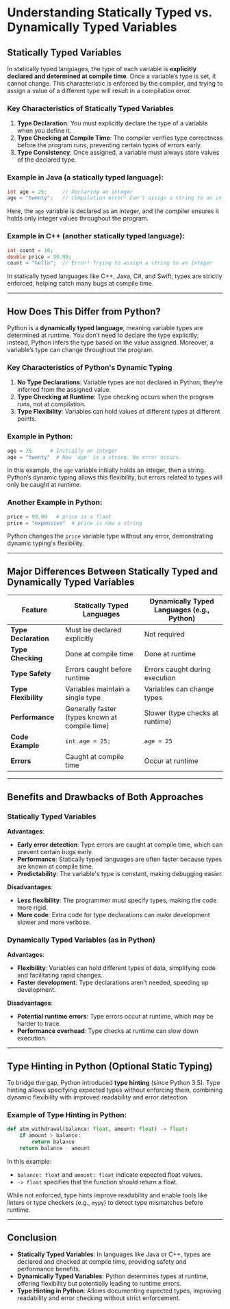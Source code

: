 # Understanding Statically Typed vs. Dynamically Typed Variables

## Statically Typed Variables

In statically typed languages, the type of each variable is **explicitly declared and determined at compile time**. Once a variable’s type is set, it cannot change. This characteristic is enforced by the compiler, and trying to assign a value of a different type will result in a compilation error.

### Key Characteristics of Statically Typed Variables
1. **Type Declaration**: You must explicitly declare the type of a variable when you define it.
2. **Type Checking at Compile Time**: The compiler verifies type correctness before the program runs, preventing certain types of errors early.
3. **Type Consistency**: Once assigned, a variable must always store values of the declared type.

### Example in Java (a statically typed language):
```java
int age = 25;     // Declaring an integer
age = "twenty";   // Compilation error! Can't assign a string to an integer
```

Here, the `age` variable is declared as an integer, and the compiler ensures it holds only integer values throughout the program.

### Example in C++ (another statically typed language):
```cpp
int count = 10;
double price = 99.99;
count = "hello";  // Error! Trying to assign a string to an integer
```

In statically typed languages like C++, Java, C#, and Swift, types are strictly enforced, helping catch many bugs at compile time.

---

## How Does This Differ from Python?

Python is a **dynamically typed language**, meaning variable types are determined at runtime. You don’t need to declare the type explicitly; instead, Python infers the type based on the value assigned. Moreover, a variable’s type can change throughout the program.

### Key Characteristics of Python's Dynamic Typing
1. **No Type Declarations**: Variable types are not declared in Python; they’re inferred from the assigned value.
2. **Type Checking at Runtime**: Type checking occurs when the program runs, not at compilation.
3. **Type Flexibility**: Variables can hold values of different types at different points.

### Example in Python:
```python
age = 25      # Initially an integer
age = "twenty"  # Now 'age' is a string. No error occurs.
```

In this example, the `age` variable initially holds an integer, then a string. Python’s dynamic typing allows this flexibility, but errors related to types will only be caught at runtime.

### Another Example in Python:
```python
price = 99.99   # price is a float
price = "expensive"  # price is now a string
```

Python changes the `price` variable type without any error, demonstrating dynamic typing's flexibility.

---

## Major Differences Between Statically Typed and Dynamically Typed Variables

| Feature            | Statically Typed Languages               | Dynamically Typed Languages (e.g., Python)  |
|--------------------|------------------------------------------|---------------------------------------------|
| **Type Declaration** | Must be declared explicitly            | Not required                                |
| **Type Checking**  | Done at compile time                     | Done at runtime                             |
| **Type Safety**    | Errors caught before runtime             | Errors caught during execution              |
| **Type Flexibility** | Variables maintain a single type       | Variables can change types                  |
| **Performance**    | Generally faster (types known at compile time) | Slower (type checks at runtime)           |
| **Code Example**   | `int age = 25;`                          | `age = 25`                                  |
| **Errors**         | Caught at compile time                   | Occur at runtime                            |

---

## Benefits and Drawbacks of Both Approaches

### Statically Typed Variables
**Advantages**:
- **Early error detection**: Type errors are caught at compile time, which can prevent certain bugs early.
- **Performance**: Statically typed languages are often faster because types are known at compile time.
- **Predictability**: The variable's type is constant, making debugging easier.

**Disadvantages**:
- **Less flexibility**: The programmer must specify types, making the code more rigid.
- **More code**: Extra code for type declarations can make development slower and more verbose.

### Dynamically Typed Variables (as in Python)
**Advantages**:
- **Flexibility**: Variables can hold different types of data, simplifying code and facilitating rapid changes.
- **Faster development**: Type declarations aren’t needed, speeding up development.

**Disadvantages**:
- **Potential runtime errors**: Type errors occur at runtime, which may be harder to trace.
- **Performance overhead**: Type checks at runtime can slow down execution.

---

## Type Hinting in Python (Optional Static Typing)

To bridge the gap, Python introduced **type hinting** (since Python 3.5). Type hinting allows specifying expected types without enforcing them, combining dynamic flexibility with improved readability and error detection.

### Example of Type Hinting in Python:
```python
def atm_withdrawal(balance: float, amount: float) -> float:
    if amount > balance:
        return balance
    return balance - amount
```

In this example:
- `balance: float` and `amount: float` indicate expected float values.
- `-> float` specifies that the function should return a float.

While not enforced, type hints improve readability and enable tools like linters or type checkers (e.g., `mypy`) to detect type mismatches before runtime.

---

## Conclusion
- **Statically Typed Variables**: In languages like Java or C++, types are declared and checked at compile time, providing safety and performance benefits.
- **Dynamically Typed Variables**: Python determines types at runtime, offering flexibility but potentially leading to runtime errors.
- **Type Hinting in Python**: Allows documenting expected types, improving readability and error checking without strict enforcement.
